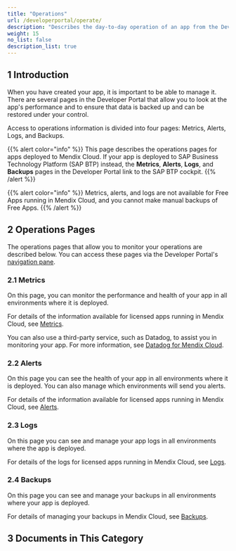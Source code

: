 ```yaml
---
title: "Operations"
url: /developerportal/operate/
description: "Describes the day-to-day operation of an app from the Developer Portal. This is mainly useful for apps running in Mendix Cloud."
weight: 15
no_list: false 
description_list: true
---
```


## 1 Introduction

When you have created your app, it is important to be able to manage it. There are several pages in the Developer Portal that allow you to look at the app's performance and to ensure that data is backed up and can be restored under your control.

Access to operations information is divided into four pages: Metrics, Alerts, Logs, and Backups.

{{% alert color="info" %}}
This page describes the operations pages for apps deployed to Mendix Cloud. If your app is deployed to SAP Business Technology Platform (SAP BTP) instead, the **Metrics**, **Alerts**, **Logs**, and **Backups** pages in the Developer Portal link to the SAP BTP cockpit.
{{% /alert %}}

{{% alert color="info" %}}
Metrics, alerts, and logs are not available for Free Apps running in Mendix Cloud, and you cannot make manual backups of Free Apps.
{{% /alert %}}

## 2 Operations Pages

The operations pages that allow you to monitor your operations are described below. You can access these pages via the Developer Portal's [navigation pane](/developerportal/#navigation-pane).

### 2.1 Metrics

On this page, you can monitor the performance and health of your app in all environments where it is deployed.

For details of the information available for licensed apps running in Mendix Cloud, see [Metrics](/developerportal/operate/metrics/).

You can also use a third-party service, such as Datadog, to assist you in monitoring your app. For more information, see [Datadog for Mendix Cloud](/developerportal/operate/datadog-metrics/).

### 2.2 Alerts

On this page you can see the health of your app in all environments where it is deployed. You can also manage which environments will send you alerts.

For details of the information available for licensed apps running in Mendix Cloud, see [Alerts](/developerportal/operate/monitoring-application-health/).

### 2.3 Logs

On this page you can see and manage your app logs in all environments where the app is deployed.

For details of the logs for licensed apps running in Mendix Cloud, see [Logs](/developerportal/operate/logs/).

### 2.4 Backups

On this page you can see and manage your backups in all environments where your app is deployed.

For details of managing your backups in Mendix Cloud, see [Backups](/developerportal/operate/backups/).

## 3 Documents in This Category
